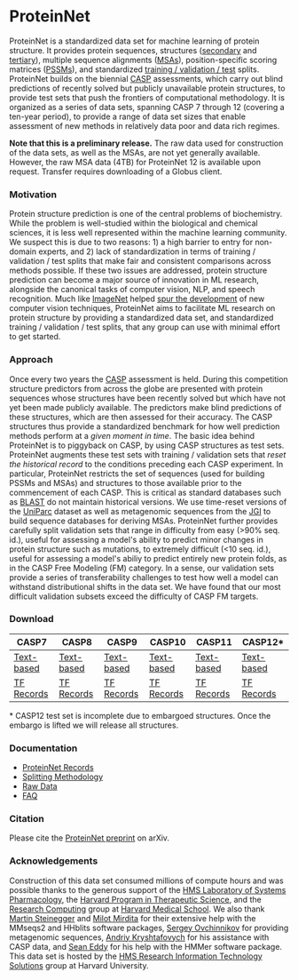# ProteinNet
ProteinNet is a standardized data set for machine learning of protein structure. It provides protein sequences, structures ([secondary](https://en.wikipedia.org/wiki/Protein_secondary_structure) and [tertiary](https://en.wikipedia.org/wiki/Protein_tertiary_structure)), multiple sequence alignments ([MSAs](https://en.wikipedia.org/wiki/Multiple_sequence_alignment)), position-specific scoring matrices ([PSSMs](https://en.wikipedia.org/wiki/Position_weight_matrix)), and standardized [training / validation / test](https://en.wikipedia.org/wiki/Training,_test,_and_validation_sets) splits. ProteinNet builds on the biennial [CASP](http://predictioncenter.org/) assessments, which carry out blind predictions of recently solved but publicly unavailable protein structures, to provide test sets that push the frontiers of computational methodology. It is organized as a series of data sets, spanning CASP 7 through 12 (covering a ten-year period), to provide a range of data set sizes that enable assessment of new methods in relatively data poor and data rich regimes.

**Note that this is a preliminary release.** The raw data used for construction of the data sets, as well as the MSAs, are not yet generally available. However, the raw MSA data (4TB) for ProteinNet 12 is available upon request. Transfer requires downloading of a Globus client.

### Motivation
Protein structure prediction is one of the central problems of biochemistry. While the problem is well-studied within the biological and chemical sciences, it is less well represented within the machine learning community. We suspect this is due to two reasons: 1) a high barrier to entry for non-domain experts, and 2) lack of standardization in terms of training / validation / test splits that make fair and consistent comparisons across methods possible. If these two issues are addressed, protein structure prediction can become a major source of innovation in ML research, alongside the canonical tasks of computer vision, NLP, and speech recognition. Much like [ImageNet](http://www.image-net.org) helped [spur the development](https://qz.com/1034972/the-data-that-changed-the-direction-of-ai-research-and-possibly-the-world/) of new computer vision techniques, ProteinNet aims to facilitate ML research on protein structure by providing a standardized data set, and standardized training / validation / test splits, that any group can use with minimal effort to get started.

### Approach
Once every two years the [CASP](http://predictioncenter.org/) assessment is held. During this competition structure predictors from across the globe are presented with protein sequences whose structures have been recently solved but which have not yet been made publicly available. The predictors make blind predictions of these structures, which are then assessed for their accuracy. The CASP structures thus provide a standardized benchmark for how well prediction methods perform at a _given moment in time_. The basic idea behind ProteinNet is to piggyback on CASP, by using CASP structures as test sets. ProteinNet augments these test sets with training / validation sets that _reset the historical record_ to the conditions preceding each CASP experiment. In particular, ProteinNet restricts the set of sequences (used for building PSSMs and MSAs) and structures to those available prior to the commencement of each CASP. This is critical as standard databases such as [BLAST](https://blast.ncbi.nlm.nih.gov/Blast.cgi) do not maintain historical versions. We use time-reset versions of the [UniParc](http://www.uniprot.org/uniparc/) dataset as well as metagenomic sequences from the [JGI](https://img.jgi.doe.gov/) to build sequence databases for deriving MSAs. ProteinNet further provides carefully split validation sets that range in difficulty from easy (>90% seq. id.), useful for assessing a model's ability to predict minor changes in protein structure such as mutations, to extremely difficult (<10 seq. id.), useful for assessing a model's abiliy to predict entirely new protein folds, as in the CASP Free Modeling (FM) category. In a sense, our validation sets provide a series of transferability challenges to test how well a model can withstand distributional shifts in the data set. We have found that our most difficult validation subsets exceed the difficulty of CASP FM targets.

### Download
| CASP7 | CASP8 | CASP9 | CASP10 | CASP11 | CASP12* |
| --- | --- | --- | --- | --- | --- |
| [Text-based](https://sharehost.hms.harvard.edu/sysbio/alquraishi/proteinnet/human_readable/casp7.tar.gz) | [Text-based](https://sharehost.hms.harvard.edu/sysbio/alquraishi/proteinnet/human_readable/casp8.tar.gz) | [Text-based](https://sharehost.hms.harvard.edu/sysbio/alquraishi/proteinnet/human_readable/casp9.tar.gz) | [Text-based](https://sharehost.hms.harvard.edu/sysbio/alquraishi/proteinnet/human_readable/casp10.tar.gz) | [Text-based](https://sharehost.hms.harvard.edu/sysbio/alquraishi/proteinnet/human_readable/casp11.tar.gz) | [Text-based](https://sharehost.hms.harvard.edu/sysbio/alquraishi/proteinnet/human_readable/casp12.tar.gz) |
| [TF Records](https://sharehost.hms.harvard.edu/sysbio/alquraishi/proteinnet/tfrecords/casp7.tar.gz) | [TF Records](https://sharehost.hms.harvard.edu/sysbio/alquraishi/proteinnet/tfrecords/casp8.tar.gz) | [TF Records](https://sharehost.hms.harvard.edu/sysbio/alquraishi/proteinnet/tfrecords/casp9.tar.gz) | [TF Records](https://sharehost.hms.harvard.edu/sysbio/alquraishi/proteinnet/tfrecords/casp10.tar.gz) | [TF Records](https://sharehost.hms.harvard.edu/sysbio/alquraishi/proteinnet/tfrecords/casp11.tar.gz) | [TF Records](https://sharehost.hms.harvard.edu/sysbio/alquraishi/proteinnet/tfrecords/casp12.tar.gz) |

\* CASP12 test set is incomplete due to embargoed structures. Once the embargo is lifted we will release all structures.

### Documentation
* [ProteinNet Records](docs/proteinnet_records.md)
* [Splitting Methodology](docs/splitting_methodology.md)
* [Raw Data](docs/raw_data.md)
* [FAQ](docs/FAQ.md)

### Citation
Please cite the [ProteinNet preprint](https://arxiv.org/abs/1902.00249) on arXiv.

### Acknowledgements
Construction of this data set consumed millions of compute hours and was possible thanks to the generous support of the [HMS Laboratory of Systems Pharmacology](http://hits.harvard.edu/the-program/laboratory-of-systems-pharmacology/about/), the [Harvard Program in Therapeutic Science](http://hits.harvard.edu/the-program/program-in-regulatory-science/about/), and the [Research Computing](https://rc.hms.harvard.edu) group at [Harvard Medical School](https://hms.harvard.edu). We also thank [Martin Steinegger](https://github.com/martin-steinegger) and [Milot Mirdita](https://github.com/milot-mirdita) for their extensive help with the MMseqs2 and HHblits software packages, [Sergey Ovchinnikov](http://site.solab.org/) for providing metagenomic sequences, [Andriy Kryshtafovych](http://predictioncenter.org/people/kryshtafovych/index.cgi) for his assistance with CASP data, and [Sean Eddy](https://github.com/cryptogenomicon) for his help with the HMMer software package. This data set is hosted by the [HMS Research Information Technology Solutions](https://rits.hms.harvard.edu) group at Harvard University.
